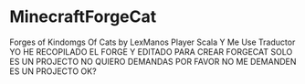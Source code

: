 # MinecraftForgeCat
Forges of Kindomgs Of Cats by LexManos Player Scala Y Me
Use Traductor  YO HE RECOPILADO EL FORGE Y EDITADO PARA CREAR FORGECAT SOLO ES UN PROJECTO NO QUIERO DEMANDAS  POR FAVOR NO ME DEMANDEN ES UN PROJECTO OK?
